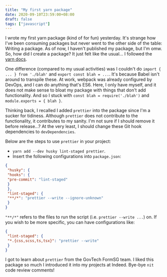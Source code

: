 ```yaml
---
title: "My first yarn package"
date: 2020-09-10T23:59:00+08:00
draft: false
tags: ["javascript"]
---
```

I wrote my first yarn package (kind of for fun) yesterday. It's strange how I've been consuming packages but never went to the other side of the table: Writing a package. As of now, I haven't published my package, but I'm omw. So, how did I create a package? It just felt like the usual... I followed the [yarn docs](https://classic.yarnpkg.com/en/docs/creating-a-package/).

One difference (compared to my usual activities) was I couldn't do `import { ... } from './blah'` and `export const blah = ...`. It's because Babel isn't around to transpile these. At work, webpack was already configured by DevOps, and I can do anything that's ES6. Here, I only have myself, and it does not make sense to bloat my package with things that don't add functionality. And so I stuck with `const blah = require('./blah')` and `module.exports = { blah }`.

Thinking back, I recalled I added `prettier` into the package since I'm a sucker for tidiness. Although `prettier` does not contribute to the functionality, it contributes to my sanity. I'm not sure if I should remove it before release...? At the very least, I should change these Git hook dependencies to `devDependencies`.

Below are the steps to use `prettier` in your project:

- `yarn add --dev husky lint-staged prettier`.
- Insert the following configurations into `package.json`:

```json
{
 "husky": {
 "hooks": {
 "pre-commit": "lint-staged"
 }
 },
 "lint-staged": {
 "**/*": "prettier --write --ignore-unknown"
 }
}
```

`"**/*"` refers to the files to run the script (i.e. `prettier --write ...`) on. If you wish to be more specific, you can have configurations like:

```json
{
 "lint-staged": {
 "*.{css,scss,ts,tsx}": "prettier --write"
 }
}
```

I got to learn about `prettier` from the GovTech FormSG team. I liked this package so much I introduced it into my projects at Indeed. Bye-bye `nit` code review comments!
